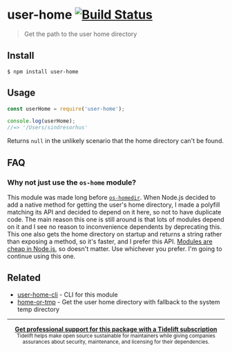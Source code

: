 # user-home [![Build Status](https://travis-ci.org/sindresorhus/user-home.svg?branch=master)](https://travis-ci.org/sindresorhus/user-home)

> Get the path to the user home directory


## Install

```
$ npm install user-home
```


## Usage

```js
const userHome = require('user-home');

console.log(userHome);
//=> '/Users/sindresorhus'
```

Returns `null` in the unlikely scenario that the home directory can't be found.


## FAQ

### Why not just use the `os-home` module?

This module was made long before [`os-homedir`](https://github.com/sindresorhus/os-homedir). When Node.js decided to add a native method for getting the user's home directory, I made a polyfill matching its API and decided to depend on it here, so not to have duplicate code. The main reason this one is still around is that lots of modules depend on it and I see no reason to inconvenience dependents by deprecating this. This one also gets the home directory on startup and returns a string rather than exposing a method, so it's faster, and I prefer this API. [Modules are cheap in Node.js](https://github.com/sindresorhus/ama/issues/10#issuecomment-117766328), so doesn't matter. Use whichever you prefer. I'm going to continue using this one.


## Related

- [user-home-cli](https://github.com/sindresorhus/user-home-cli) - CLI for this module
- [home-or-tmp](https://github.com/sindresorhus/home-or-tmp) - Get the user home directory with fallback to the system temp directory


---

<div align="center">
	<b>
		<a href="https://tidelift.com/subscription/pkg/npm-user-home?utm_source=npm-user-home&utm_medium=referral&utm_campaign=readme">Get professional support for this package with a Tidelift subscription</a>
	</b>
	<br>
	<sub>
		Tidelift helps make open source sustainable for maintainers while giving companies<br>assurances about security, maintenance, and licensing for their dependencies.
	</sub>
</div>

